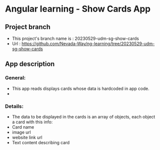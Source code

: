 # Angular learning - Show Cards App

## Project branch
- This project's branch name is : 20230529-udm-sg-show-cards
- Url : https://github.com/Nevada-Way/ng-learning/tree/20230529-udm-sg-show-cards

## App description
### General:
- This app reads displays cards whose data is hardcoded in app code.
-
### Details:
- The data to be displayed in the cards is an array of objects, each object a card with this info:
- Card name
- image url
- website link url
- Text content describing card


